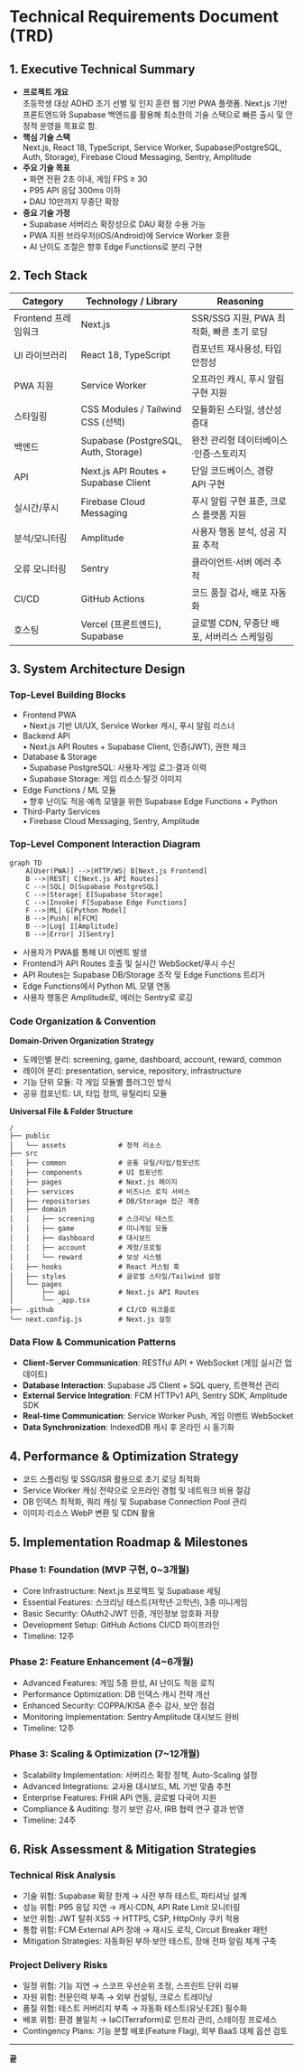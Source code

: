 # Technical Requirements Document (TRD)

## 1. Executive Technical Summary
- **프로젝트 개요**  
  초등학생 대상 ADHD 조기 선별 및 인지 훈련 웹 기반 PWA 플랫폼. Next.js 기반 프론트엔드와 Supabase 백엔드를 활용해 최소한의 기술 스택으로 빠른 출시 및 안정적 운영을 목표로 함.
- **핵심 기술 스택**  
  Next.js, React 18, TypeScript, Service Worker, Supabase(PostgreSQL, Auth, Storage), Firebase Cloud Messaging, Sentry, Amplitude
- **주요 기술 목표**  
  • 화면 전환 2초 이내, 게임 FPS ≥ 30  
  • P95 API 응답 300ms 이하  
  • DAU 10만까지 무중단 확장  
- **중요 기술 가정**  
  • Supabase 서버리스 확장성으로 DAU 확장 수용 가능  
  • PWA 지원 브라우저(iOS/Android)에 Service Worker 호환  
  • AI 난이도 조절은 향후 Edge Functions로 분리 구현  

## 2. Tech Stack

| Category            | Technology / Library               | Reasoning                                            |
| ------------------- | ---------------------------------- | ---------------------------------------------------- |
| Frontend 프레임워크 | Next.js                            | SSR/SSG 지원, PWA 최적화, 빠른 초기 로딩             |
| UI 라이브러리       | React 18, TypeScript               | 컴포넌트 재사용성, 타입 안정성                       |
| PWA 지원            | Service Worker                     | 오프라인 캐시, 푸시 알림 구현 지원                  |
| 스타일링            | CSS Modules / Tailwind CSS (선택)  | 모듈화된 스타일, 생산성 증대                         |
| 백엔드              | Supabase (PostgreSQL, Auth, Storage) | 완전 관리형 데이터베이스·인증·스토리지              |
| API                 | Next.js API Routes + Supabase Client | 단일 코드베이스, 경량 API 구현                       |
| 실시간/푸시         | Firebase Cloud Messaging           | 푸시 알림 구현 표준, 크로스 플랫폼 지원             |
| 분석/모니터링       | Amplitude                          | 사용자 행동 분석, 성공 지표 추적                     |
| 오류 모니터링       | Sentry                             | 클라이언트·서버 에러 추적                            |
| CI/CD               | GitHub Actions                     | 코드 품질 검사, 배포 자동화                          |
| 호스팅              | Vercel (프론트엔드), Supabase      | 글로벌 CDN, 무중단 배포, 서버리스 스케일링           |

## 3. System Architecture Design

### Top-Level Building Blocks
- Frontend PWA  
  • Next.js 기반 UI/UX, Service Worker 캐시, 푸시 알림 리스너  
- Backend API  
  • Next.js API Routes + Supabase Client, 인증(JWT), 권한 체크  
- Database & Storage  
  • Supabase PostgreSQL: 사용자·게임 로그·결과 이력  
  • Supabase Storage: 게임 리소스·탈것 이미지  
- Edge Functions / ML 모듈  
  • 향후 난이도 적응·예측 모델을 위한 Supabase Edge Functions + Python  
- Third-Party Services  
  • Firebase Cloud Messaging, Sentry, Amplitude

### Top-Level Component Interaction Diagram
```mermaid
graph TD
    A[User(PWA)] -->|HTTP/WS| B[Next.js Frontend]
    B -->|REST| C[Next.js API Routes]
    C -->|SQL| D[Supabase PostgreSQL]
    C -->|Storage| E[Supabase Storage]
    C -->|Invoke| F[Supabase Edge Functions]
    F -->|ML| G[Python Model]
    B -->|Push| H[FCM]
    B -->|Log| I[Amplitude]
    B -->|Error| J[Sentry]
```
- 사용자가 PWA를 통해 UI 이벤트 발생  
- Frontend가 API Routes 호출 및 실시간 WebSocket/푸시 수신  
- API Routes는 Supabase DB/Storage 조작 및 Edge Functions 트리거  
- Edge Functions에서 Python ML 모델 연동  
- 사용자 행동은 Amplitude로, 에러는 Sentry로 로깅  

### Code Organization & Convention

**Domain-Driven Organization Strategy**  
- 도메인별 분리: screening, game, dashboard, account, reward, common  
- 레이어 분리: presentation, service, repository, infrastructure  
- 기능 단위 모듈: 각 게임 모듈별 플러그인 방식  
- 공유 컴포넌트: UI, 타입 정의, 유틸리티 모듈

**Universal File & Folder Structure**
```
/
├── public
│   └── assets             # 정적 리소스
├── src
│   ├── common             # 공통 유틸/타입/컴포넌트
│   ├── components         # UI 컴포넌트
│   ├── pages              # Next.js 페이지
│   ├── services           # 비즈니스 로직 서비스
│   ├── repositories       # DB/Storage 접근 계층
│   ├── domain
│   │   ├── screening      # 스크리닝 테스트
│   │   ├── game           # 미니게임 모듈
│   │   ├── dashboard      # 대시보드
│   │   ├── account        # 계정/프로필
│   │   └── reward         # 보상 시스템
│   ├── hooks              # React 커스텀 훅
│   ├── styles             # 글로벌 스타일/Tailwind 설정
│   └── pages
│       ├── api            # Next.js API Routes
│       └── _app.tsx
├── .github                # CI/CD 워크플로
└── next.config.js         # Next.js 설정
```

### Data Flow & Communication Patterns
- **Client-Server Communication**: RESTful API + WebSocket (게임 실시간 업데이트)  
- **Database Interaction**: Supabase JS Client + SQL query, 트랜잭션 관리  
- **External Service Integration**: FCM HTTPv1 API, Sentry SDK, Amplitude SDK  
- **Real-time Communication**: Service Worker Push, 게임 이벤트 WebSocket  
- **Data Synchronization**: IndexedDB 캐시 후 온라인 시 동기화

## 4. Performance & Optimization Strategy
- 코드 스플리팅 및 SSG/ISR 활용으로 초기 로딩 최적화  
- Service Worker 캐싱 전략으로 오프라인 경험 및 네트워크 비용 절감  
- DB 인덱스 최적화, 쿼리 캐싱 및 Supabase Connection Pool 관리  
- 이미지·리소스 WebP 변환 및 CDN 활용  

## 5. Implementation Roadmap & Milestones

### Phase 1: Foundation (MVP 구현, 0~3개월)
- Core Infrastructure: Next.js 프로젝트 및 Supabase 세팅  
- Essential Features: 스크리닝 테스트(저학년·고학년), 3종 미니게임  
- Basic Security: OAuth2·JWT 인증, 개인정보 암호화 저장  
- Development Setup: GitHub Actions CI/CD 파이프라인  
- Timeline: 12주

### Phase 2: Feature Enhancement (4~6개월)
- Advanced Features: 게임 5종 완성, AI 난이도 적응 로직  
- Performance Optimization: DB 인덱스·캐시 전략 개선  
- Enhanced Security: COPPA/KISA 준수 감사, 보안 점검  
- Monitoring Implementation: Sentry·Amplitude 대시보드 완비  
- Timeline: 12주

### Phase 3: Scaling & Optimization (7~12개월)
- Scalability Implementation: 서버리스 확장 정책, Auto-Scaling 설정  
- Advanced Integrations: 교사용 대시보드, ML 기반 맞춤 추천  
- Enterprise Features: FHIR API 연동, 글로벌 다국어 지원  
- Compliance & Auditing: 정기 보안 감사, IRB 협력 연구 결과 반영  
- Timeline: 24주

## 6. Risk Assessment & Mitigation Strategies

### Technical Risk Analysis
- 기술 위험: Supabase 확장 한계 → 사전 부하 테스트, 파티셔닝 설계  
- 성능 위험: P95 응답 지연 → 캐시·CDN, API Rate Limit 모니터링  
- 보안 위험: JWT 탈취·XSS → HTTPS, CSP, HttpOnly 쿠키 적용  
- 통합 위험: FCM·External API 장애 → 재시도 로직, Circuit Breaker 패턴  
- Mitigation Strategies: 자동화된 부하·보안 테스트, 장애 전파 알림 체계 구축  

### Project Delivery Risks
- 일정 위험: 기능 지연 → 스코프 우선순위 조정, 스프린트 단위 리뷰  
- 자원 위험: 전문인력 부족 → 외부 컨설팅, 크로스 트레이닝  
- 품질 위험: 테스트 커버리지 부족 → 자동화 테스트(유닛·E2E) 필수화  
- 배포 위험: 환경 불일치 → IaC(Terraform)로 인프라 관리, 스테이징 프로세스  
- Contingency Plans: 기능 분할 배포(Feature Flag), 외부 BaaS 대체 옵션 검토  

---  
**끝**